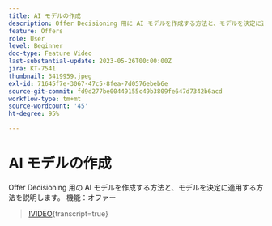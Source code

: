```yaml
---
title: AI モデルの作成
description: Offer Decisioning 用に AI モデルを作成する方法と、モデルを決定に適用する方法を説明します。
feature: Offers
role: User
level: Beginner
doc-type: Feature Video
last-substantial-update: 2023-05-26T00:00:00Z
jira: KT-7541
thumbnail: 3419959.jpeg
exl-id: 71645f7e-3067-47c5-8fea-7d0576ebeb6e
source-git-commit: fd9d277be00449155c49b3809fe647d7342b6acd
workflow-type: tm+mt
source-wordcount: '45'
ht-degree: 95%

---
```


# AI モデルの作成

Offer Decisioning 用の AI モデルを作成する方法と、モデルを決定に適用する方法を説明します。
機能：オファー

>[!VIDEO](https://video.tv.adobe.com/v/3419959/?learn=on){transcript=true}
